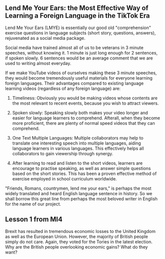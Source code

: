 ## Lend Me Your Ears: the Most Effective Way of Learning a Foreign Language in the TikTok Era

Lend Me Your Ears (LMYE) is essentially our good old "comprehension"
exercise questions in language subjects
(short story, questions, answers),
rejuvenated as a social media package.

Social media have trained almost all of us to be veterans in 3 minute speeches, without knowing it. 1 minute is just long enough for 2 sentences, if spoken slowly. 6 sentences would be an average comment that we are used to writing almost everyday.

If we make YouTube videos of ourselves making these 3 minute speeches, they would become tremendously useful materials for everyone learning foreign languages. Their advantages compared to existing language learning videos (regardless of any foreign language) are:

1) Timeliness: Obviously you would be making videos whose contents are the most relevant to recent events, because you wish to attract viewers.

2) Spoken slowly: Speaking slowly both makes your video longer and easier for language learners to comprehend. Afterall, when they become more proficient, there are plenty of normal speed videos that they can comprehend.

3) One Text Multiple Languages: Multiple collaborators may help to translate one interesting speech into multiple languages, aiding language learners in various languages. This effectively helps all collaborators to gain viewership through synergy.

4) After learning to read and listen to the short videos, learners are encourage to practise speaking, as well as answer simple questions based on the short stories. This has been a proven effective method of exercise employed in school curriculum worldwide.

"Friends, Romans, countrymen, lend me your ears," is perhaps the most widely translated and heard English language sentence in history. So we shall borrow this great line from perhaps the most beloved writer in English for the name of our project.


## Lesson 1 from MI4

Brexit has resulted in tremendous economic losses to the United Kingdom as well as the European Union. However, the majority of British people simply do not care. Again, they voted for the Tories in the latest election. Why are the British people overlooking economic gains? What do they want?
